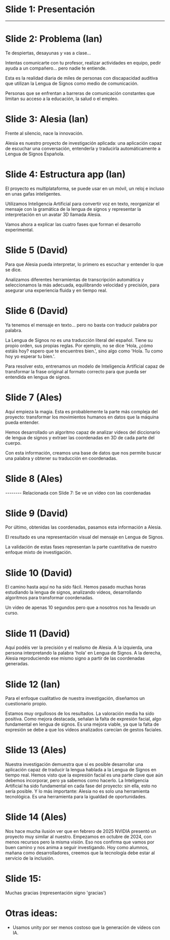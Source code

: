 # Slide 1: Presentación
---

# Slide 2: Problema (Ian)

Te despiertas, desayunas y vas a clase...

Intentas comunicarte con tu profesor, realizar actividades en equipo, pedir ayuda a un compañero... pero nadie te
entiende.

Esta es la realidad diaria de miles de personas con discapacidad auditiva que utilizan la Lengua de Signos como medio de
comunicación.

Personas que se enfrentan a barreras de comunicación constantes que limitan su acceso a la educación, la salud o el
empleo.

# Slide 3: Alesia (Ian)

Frente al silencio, nace la innovación.

Alesia es nuestro proyecto de investigación aplicada: una aplicación capaz de escuchar una conversación, entenderla y
traducirla automáticamente a Lengua de Signos Española.

# Slide 4: Estructura app (Ian)

El proyecto es multiplataforma, se puede usar en un móvil, un reloj e incluso en unas gafas inteligentes.

Utilizamos Inteligencia Artificial para convertir voz en texto, reorganizar el mensaje con la gramática de la lengua de
signos y representar la interpretación en un avatar 3D llamada Alesia.

Vamos ahora a explicar las cuatro fases que forman el desarrollo experimental.

# Slide 5 (David)

Para que Alesia pueda interpretar, lo primero es escuchar y entender lo que se dice.

Analizamos diferentes herramientas de transcripción automática y seleccionamos la más adecuada, equilibrando velocidad y
precisión, para asegurar una experiencia fluida y en tiempo real.

# Slide 6 (David)

Ya tenemos el mensaje en texto… pero no basta con traducir palabra por palabra.

La Lengua de Signos no es una traducción literal del español. Tiene su propio orden, sus propias reglas. Por ejemplo, no
se dice 'Hola, ¿cómo estáis hoy? espero que te encuentres bien.', sino algo como 'Hola. Tu como hoy yo esperar tu
bien.'.

Para resolver esto, entrenamos un modelo de Inteligencia Artificial capaz de transformar la frase original al formato
correcto para que pueda ser entendida en lengua de signos.

# Slide 7 (Ales)

Aquí empieza la magia. Esta es probablemente la parte más compleja del proyecto: transformar los
movimientos humanos en datos que la máquina pueda entender.

Hemos desarrollado un algoritmo capaz de analizar vídeos del diccionario de lengua de signos y extraer las coordenadas
en 3D de cada parte del cuerpo.

Con esta información, creamos una base de datos que nos permite buscar una palabra y obtener su traducción en
coordenadas.

# Slide 8 (Ales)

-------- Relacionada con Slide 7: Se ve un vídeo con las coordenadas

# Slide 9 (David)

Por último, obtenidas las coordenadas, pasamos esta información a Alesia.

El resultado es una representación visual del mensaje en Lengua de Signos.

La validación de estas fases representan la parte cuantitativa de nuestro enfoque mixto de investigación.

# Slide 10 (David)

El camino hasta aquí no ha sido fácil. Hemos pasado muchas horas estudiando la lengua de signos, analizando vídeos,
desarrollando algoritmos para transformar coordenadas.

Un vídeo de apenas 10 segundos pero que a nosotros nos ha llevado un curso.

# Slide 11 (David)

Aquí podéis ver la precisión y el realismo de Alesia.
A la izquierda, una persona interpretando la palabra 'hola' en Lengua de Signos.
A la derecha, Alesia reproduciendo ese mismo signo a partir de las coordenadas generadas.

# Slide 12 (Ian)

Para el enfoque cualitativo de nuestra investigación, diseñamos un cuestionario propio.

Estamos muy orgullosos de los resultados. La valoración media ha sido positiva.
Como mejora destacada, señalan la falta de expresión facial, algo fundamental en lengua de signos.
Es una mejora viable, ya que la falta de expresión se debe a que los vídeos analizados carecían de gestos faciales.

# Slide 13 (Ales)

Nuestra investigación demuestra que sí es posible desarrollar una aplicación capaz de traducir la lengua hablada a la
Lengua de Signos en tiempo real.
Hemos visto que la expresión facial es una parte clave que aún debemos incorporar, pero ya sabemos como hacerlo.
La Inteligencia Artificial ha sido fundamental en cada fase del proyecto: sin ella, esto no sería posible.
Y lo más importante: Alesia no es solo una herramienta tecnológica.
Es una herramienta para la igualdad de oportunidades.

# Slide 14 (Ales)

Nos hace mucha ilusión ver que en febrero de 2025 NVIDIA presentó un proyecto muy similar al nuestro.
Empezamos en octubre de 2024, con menos recursos pero la misma visión.
Eso nos confirma que vamos por buen camino y nos anima a seguir investigando.
Hoy como alumnos, mañana como desarrolladores, creemos que la tecnología debe estar al servicio de la inclusión.

# Slide 15:

Muchas gracias (representación signo 'gracias')

# Otras ideas:

- Usamos unity por ser menos costoso que la generación de vídeos con IA.